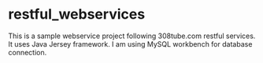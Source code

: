 # restful_webservices
This is a sample webservice project following 308tube.com restful services. It uses Java Jersey framework. I am using MySQL workbench for database connection.
